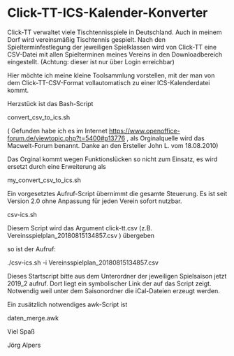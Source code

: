 # Click-TT-ICS-Kalender-Konverter

Click-TT verwaltet viele Tischtennisspiele in Deutschland. Auch in meinem Dorf wird vereinsmäßig Tischtennis gespielt.
Nach den Spielterminfestlegung der jeweiligen Spielklassen wird von Click-TT eine CSV-Datei mit allen 
Spielterminen meines Vereins in den Downloadbereich eingestellt. (Achtung: dieser ist nur über Login erreichbar)

Hier möchte ich meine kleine Toolsammlung vorstellen, mit der man von dem Click-TT-CSV-Format vollautomatisch 
zu einer ICS-Kalenderdatei kommt.


Herzstück ist das Bash-Script 

convert_csv_to_ics.sh

( Gefunden habe ich es im Internet https://www.openoffice-forum.de/viewtopic.php?t=5400#p13776 , als Orginalquelle wird das
Macwelt-Forum benannt. Danke an den Ersteller John L. vom 18.08.2010) 


Das Orginal kommt wegen Funktionslücken so nicht zum Einsatz, es wird ersetzt durch eine Erweiterung als

my_convert_csv_to_ics.sh


Ein vorgesetztes Aufruf-Script übernimmt die gesamte Steuerung. 
Es ist seit Version 2.0 ohne Anpassung für jeden Verein sofort
nutzbar.


csv-ics.sh


Diesem Script wird das Argument click-tt.csv (z.B. Vereinsspielplan_20180815134857.csv ) übergeben


so ist der Aufruf:

./csv-ics.sh -i Vereinsspielplan_20180815134857.csv

Dieses Startscript bitte aus dem Unterordner der jeweiligen Spielsaison jetzt 2019_2 aufruf.
Dort liegt ein symbolischer Link der auf das Script zeigt. Notwendig weil unter dem Saisonordner
die iCal-Dateien erzeugt werden.


Ein zusätzlich notwendiges awk-Script ist 

daten_merge.awk



Viel Spaß

Jörg Alpers
 





